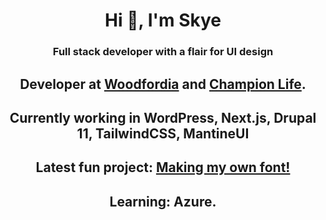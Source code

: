 <h1 align="center">Hi 👋, I'm Skye</h1>
<h3 align="center">Full stack developer with a flair for UI design</h3>

<ul style="list-style: none; padding: 0; margin:0; text-align: center">
  <li>
    <h2>
      Developer at <a href="https://woodfordia.org/">Woodfordia</a> and <a href="https://www.championlife.com.au">Champion Life</a>.
    </h2>
  </li>
  <li>
    <h2>
      Currently working in WordPress, Next.js, Drupal 11, TailwindCSS, MantineUI</a>
    </h2>
  </li>  
  <li>
    <h2>
      Latest fun project: <a href="https://skyeinthecloud.github.io/fonts/">Making my own font!</a> 
    </h2>
  </li>
  <li>
    <h2>
      Learning: Azure.
    </h2>
  </li>
</ul>
